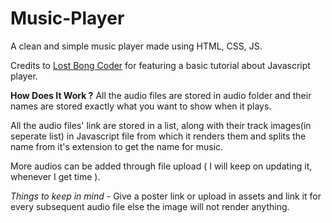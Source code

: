 # Music-Player
A clean and simple music player made using HTML, CSS, JS.

Credits to [Lost Bong Coder](https://youtu.be/DYd5Mfah1Mg?feature=shared) for featuring a basic tutorial about Javascript player.


**How Does It Work ?**
All the audio files are stored in audio folder and their names are stored exactly what you want to show when it plays.

All the audio files' link are stored in a list, along with their track images(in seperate list) in Javascript file from which it renders them and splits the name from it's extension to get the name for music.

More audios can be added through file upload ( I will keep on updating it, whenever I get time ). 

*Things to keep in mind* -
Give a poster link or upload in assets and link it for every subsequent audio file else the image will not render anything.
